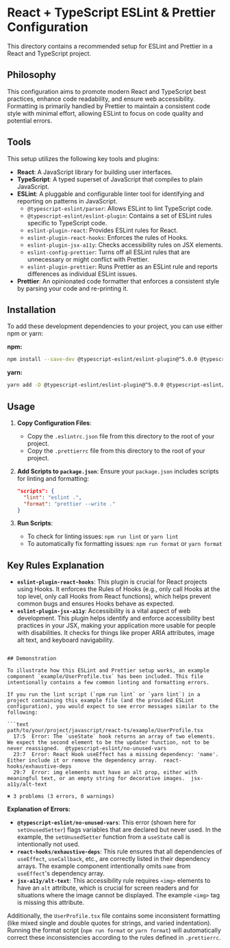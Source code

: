 # React + TypeScript ESLint & Prettier Configuration

This directory contains a recommended setup for ESLint and Prettier in a React and TypeScript project.

## Philosophy

This configuration aims to promote modern React and TypeScript best practices, enhance code readability, and ensure web accessibility. Formatting is primarily handled by Prettier to maintain a consistent code style with minimal effort, allowing ESLint to focus on code quality and potential errors.

## Tools

This setup utilizes the following key tools and plugins:

*   **React**: A JavaScript library for building user interfaces.
*   **TypeScript**: A typed superset of JavaScript that compiles to plain JavaScript.
*   **ESLint**: A pluggable and configurable linter tool for identifying and reporting on patterns in JavaScript.
    *   `@typescript-eslint/parser`: Allows ESLint to lint TypeScript code.
    *   `@typescript-eslint/eslint-plugin`: Contains a set of ESLint rules specific to TypeScript code.
    *   `eslint-plugin-react`: Provides ESLint rules for React.
    *   `eslint-plugin-react-hooks`: Enforces the rules of Hooks.
    *   `eslint-plugin-jsx-a11y`: Checks accessibility rules on JSX elements.
    *   `eslint-config-prettier`: Turns off all ESLint rules that are unnecessary or might conflict with Prettier.
    *   `eslint-plugin-prettier`: Runs Prettier as an ESLint rule and reports differences as individual ESLint issues.
*   **Prettier**: An opinionated code formatter that enforces a consistent style by parsing your code and re-printing it.

## Installation

To add these development dependencies to your project, you can use either npm or yarn:

**npm:**
```bash
npm install --save-dev @typescript-eslint/eslint-plugin@^5.0.0 @typescript-eslint/parser@^5.0.0 eslint@^8.0.0 eslint-config-prettier@^8.0.0 eslint-plugin-jsx-a11y@^6.0.0 eslint-plugin-prettier@^4.0.0 eslint-plugin-react@^7.0.0 eslint-plugin-react-hooks@^4.0.0 prettier@^2.0.0 typescript@^4.0.0
```

**yarn:**
```bash
yarn add -D @typescript-eslint/eslint-plugin@^5.0.0 @typescript-eslint/parser@^5.0.0 eslint@^8.0.0 eslint-config-prettier@^8.0.0 eslint-plugin-jsx-a11y@^6.0.0 eslint-plugin-prettier@^4.0.0 eslint-plugin-react@^7.0.0 eslint-plugin-react-hooks@^4.0.0 prettier@^2.0.0 typescript@^4.0.0
```

## Usage

1.  **Copy Configuration Files**:
    *   Copy the `.eslintrc.json` file from this directory to the root of your project.
    *   Copy the `.prettierrc` file from this directory to the root of your project.

2.  **Add Scripts to `package.json`**:
    Ensure your `package.json` includes scripts for linting and formatting:
    ```json
    "scripts": {
      "lint": "eslint .",
      "format": "prettier --write ."
    }
    ```

3.  **Run Scripts**:
    *   To check for linting issues: `npm run lint` or `yarn lint`
    *   To automatically fix formatting issues: `npm run format` or `yarn format`

## Key Rules Explanation

*   **`eslint-plugin-react-hooks`**: This plugin is crucial for React projects using Hooks. It enforces the Rules of Hooks (e.g., only call Hooks at the top level, only call Hooks from React functions), which helps prevent common bugs and ensures Hooks behave as expected.
*   **`eslint-plugin-jsx-a11y`**: Accessibility is a vital aspect of web development. This plugin helps identify and enforce accessibility best practices in your JSX, making your application more usable for people with disabilities. It checks for things like proper ARIA attributes, image alt text, and keyboard navigability.
```

## Demonstration

To illustrate how this ESLint and Prettier setup works, an example component `example/UserProfile.tsx` has been included. This file intentionally contains a few common linting and formatting errors.

If you run the lint script (`npm run lint` or `yarn lint`) in a project containing this example file (and the provided ESLint configuration), you would expect to see error messages similar to the following:

```text
path/to/your/project/javascript/react-ts/example/UserProfile.tsx
  17:5  Error: The `useState` hook returns an array of two elements. We expect the second element to be the updater function, not to be never reassigned.  @typescript-eslint/no-unused-vars
  23:7  Error: React Hook useEffect has a missing dependency: 'name'. Either include it or remove the dependency array.  react-hooks/exhaustive-deps
  29:7  Error: img elements must have an alt prop, either with meaningful text, or an empty string for decorative images.  jsx-a11y/alt-text

✖ 3 problems (3 errors, 0 warnings)
```

**Explanation of Errors:**

*   **`@typescript-eslint/no-unused-vars`**: This error (shown here for `setUnusedSetter`) flags variables that are declared but never used. In the example, the `setUnusedSetter` function from a `useState` call is intentionally not used.
*   **`react-hooks/exhaustive-deps`**: This rule ensures that all dependencies of `useEffect`, `useCallback`, etc., are correctly listed in their dependency arrays. The example component intentionally omits `name` from `useEffect`'s dependency array.
*   **`jsx-a11y/alt-text`**: This accessibility rule requires `<img>` elements to have an `alt` attribute, which is crucial for screen readers and for situations where the image cannot be displayed. The example `<img>` tag is missing this attribute.

Additionally, the `UserProfile.tsx` file contains some inconsistent formatting (like mixed single and double quotes for strings, and varied indentation). Running the format script (`npm run format` or `yarn format`) will automatically correct these inconsistencies according to the rules defined in `.prettierrc`.
